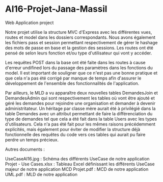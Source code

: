 # AI16-Projet-Jana-Massil
Web Application project

Notre projet utilise la structure MVC d'Express avec les différentes vues, routes et model dans les dossiers correspondants. Nous avons également les fichiers
pass et session permettant respectivement de gérer le hashage des mots de passe en base et la gestion des sessions.
Les routes ont été pensé de selon leurs fonction et/ou type d'utilisateur qui vont y accéder. 

Les requêtes POST dans la base ont été faite dans les routes à cause d'erreur undifined lors du passage des paramètres dans les fonctions du model.
Il est important de souligner que ce n'est pas une bonne pratique et que cela n'a pas été corrigé par manque de temps afin d'assurer le
développement de l'ensemble des fonctionnalités de l'application.

Par ailleurs, le MLD a vu apparaître deux nouvelles tables DemandesJoin et DemandesAdmin qui sont respectivement les tables où vont être ajouté et géré
les demandes pour rejoindre une organisation et demander à devenir administritateur.
Un héritage par classe mère aurait été à privilégié dans la table Demandes avec un attribut permettant de faire la différenciation du type de demandes
tel que cela a été fait dans la table Users avec les types d'utilisateurs. Cela n'a pas été fait pour les mêmes raisons précédemment explicités, 
mais également pour éviter de modifier la structure déjà fonctionnelle des requêtes du code vers ces tables qui aurait pu faire perdre un temps précieux.


Autres documents : 

UseCaseAI16.jpg : Schéma des différents UseCase de notre application
Projet - Use Cases.xlsx : Tableau Excel définissant les différents UseCase majeur de notre application
MCD Projet.pdf : MCD de notre application
UML.pdf : MLD de notre application
